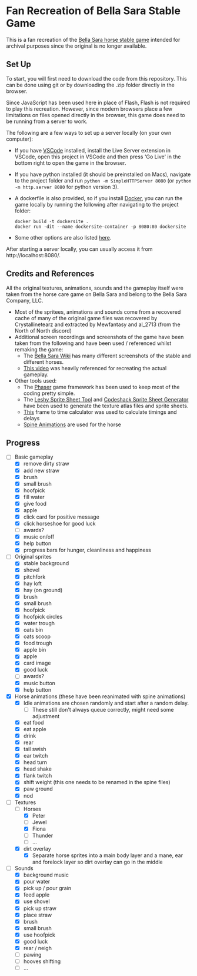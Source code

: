 # Fan Recreation of Bella Sara Stable Game

This is a fan recreation of the [Bella Sara horse stable game](https://bellasara.wiki.gg/wiki/Magical_Horses) intended for archival purposes since the original is no longer available.


## Set Up

To start, you will first need to download the code from this repository. This can be done using git or by downloading the .zip folder directly in the browser.

Since JavaScript has been used here in place of Flash, Flash is not required to play this recreation. However, since modern browsers place a few limitations on files opened directly in the browser, this game does need to be running from a server to work.

The following are a few ways to set up a server locally (on your own computer):

- If you have [VSCode](https://code.visualstudio.com/) installed, install the Live Server extension in VSCode, open this project in VSCode and then press 'Go Live' in the bottom right to open the game in the browser.

- If you have python installed (it should be preinstalled on Macs), navigate to the project folder and run `python -m SimpleHTTPServer 8080` (or `python -m http.server 8080`	for python version 3).

- A dockerfile is also provided, so if you install [Docker](https://www.docker.com/get-started/), you can run the game locally by running the following after navigating to the project folder:
  ```
  docker build -t dockersite .
  docker run -dit --name dockersite-container -p 8080:80 dockersite
  ```

- Some other options are also listed [here](https://blog.ourcade.co/posts/2020/5-local-web-server-get-started-phaser-3/).


After starting a server locally, you can usually access it from http://localhost:8080/.



## Credits and References

All the original textures, animations, sounds and the gameplay itself were taken from the horse care game on Bella Sara and belong to the Bella Sara Company, LLC.

- Most of the spritees, animations and sounds come from a recovered cache of many of the original game files was recovered by Crystallinetearz and extracted by Mewfantasy and al_2713 (from the North of North discord)
- Additional screen recordings and screenshots of the game have been taken from the following and have been used / referenced whilst remaking the game:
  - The [Bella Sara Wiki](https://bellasara.wiki.gg/wiki/Bella_Sara_Wiki) has many  different screenshots of the stable and different horses.
  - [This video](https://www.youtube.com/watch?v=uaQ2FjKgHKQ&t=627s) was heavily referenced for recreating the actual gameplay.
- Other tools used:
  - The [Phaser](https://phaser.io/) game framework has been used to keep most of the coding pretty simple.
  - The [Leshy Sprite Sheet Tool](https://www.leshylabs.com/apps/sstool/) and [Codeshack Sprite Sheet Generator](https://codeshack.io/images-sprite-sheet-generator/) have been used to generate the texture atlas files and sprite sheets.
  - [This](https://fpscalculator.com/frames-to-time-calculator/) frame to time calculator was used to calculate timings and delays
  - [Spine Animations](https://blog.ourcade.co/posts/2020/phaser-3-parcel-typescript-spine/) are used for the horse

## Progress
- [ ] Basic gameplay
  - [x] remove dirty straw
  - [x] add new straw
  - [x] brush
  - [x] small brush
  - [x] hoofpick
  - [x] fill water
  - [x] give food
  - [x] apple
  - [x] click card for positive message
  - [x] click horseshoe for good luck
  - [ ] awards?
  - [x] music on/off
  - [x] help button
  - [x] progress bars for hunger, cleanliness and happiness
- [ ] Original sprites
  - [x] stable background
  - [x] shovel
  - [x] pitchfork
  - [x] hay loft
  - [x] hay (on ground)
  - [x] brush
  - [x] small brush
  - [x] hoofpick
  - [x] hoofpick circles
  - [x] water trough
  - [x] oats bin
  - [x] oats scoop
  - [x] food trough
  - [x] apple bin
  - [x] apple
  - [x] card image
  - [x] good luck
  - [ ] awards?
  - [x] music button
  - [x] help button
- [x] Horse animations (these have been reanimated with spine animations)
  - [x] Idle animations are chosen randomly and start after a random delay.
    - [ ] These still don't always queue correctly, might need some adjustment
  - [x] eat food
  - [x] eat apple
  - [x] drink
  - [x] rear
  - [x] tail swish
  - [x] ear twitch
  - [x] head turn
  - [x] head shake
  - [x] flank twitch
  - [x] shift weight (this one needs to be renamed in the spine files)
  - [x] paw ground
  - [x] nod
- [ ] Textures
  - [ ] Horses
    - [x] Peter
    - [ ] Jewel
    - [x] Fiona
    - [ ] Thunder
    - [ ] ...
  - [x] dirt overlay
    - [x] Separate horse sprites into a main body layer and a mane, ear and forelock layer so dirt overlay can go in the middle
- [ ] Sounds
  - [x] background music
  - [x] pour water
  - [x] pick up / pour grain
  - [x] feed apple
  - [x] use shovel
  - [x] pick up straw
  - [x] place straw
  - [x] brush
  - [x] small brush
  - [x] use hoofpick
  - [x] good luck
  - [x] rear / neigh
  - [ ] pawing
  - [ ] hooves shifting
  - [ ] ...